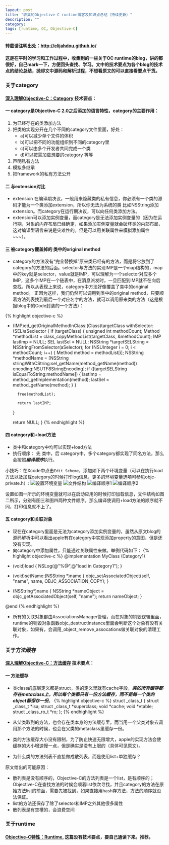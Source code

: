 ```yaml
---
layout: post
title: "收集的Objective-C runtime博客及知识点总结（持续更新）"
description: ""
category: 
tags: [runtime, OC, Objective-C]
---
```


#### 转载请注明出处：http://elijahdou.github.io/

#### 这是在平时的学习和工作过程中，收集到的一些关于OC runtime的blog，讲的都很好，自己mark一下，方便回头查找、学习。文中的技术要点为各个blog的技术点的结论总结，抛却文中源码和解析过程，不想看原文的可以直接看要点干货。

### 关于category

#### [深入理解Objective-C：Category](http://tech.meituan.com/DiveIntoCategory.html) 技术要点：

#### 一 category是Objective-C 2.0之后添加的语言特性，category的主要作用：
1. 为已经存在的类添加方法
2. 把类的实现分开在几个不同的category文件里面，好处：
    - a)可以减少单个文件的体积 
    - b)可以把不同的功能组织到不同的category里 
    - c)可以由多个开发者共同完成一个类 
    - d)可以按需加载想要的category 等等
3. 声明私有方法
4. 模拟多继承
5. 把framework的私有方法公开


#### 二 与extension对比
- extension 在编译期决议，一般用来隐藏类的私有信息，你必须有一个类的源码才能为一个类添加extension，所以你无法为系统的类 比如NSString添加extension。而category在运行期决议，可以向任何类添加方法。
- extension可以添加实例变量，而category是无法添加实例变量的（因为在运行期，对象的内存布局已经确定，如果添加实例变量就会破坏类的内部布局，这对编译型语言来说是灾难性的。但是可以用关联属性来模拟添加属性~~~）。

#### 三 被category覆盖掉的 类中的original method
- category的方法没有“完全替换掉”原来类已经有的方法，而是将它放到了category的方法的后面。selector与方法的实现IMP是一个map结构的，map中的key就是selector，value就是IMP，可以理解为一个selector对应多个IMP，这多个IMP在一个链表中，在消息派发时，一旦匹配到IMP就不在向后查找，所以从表现上来说，category中方法好像覆盖了类中的original method。 正因为这样，我们仍然可以调用到类中的original method，只要顺着方法列表找到最后一个对应名字的方法，就可以调用原来类的方法（这是根据blog中的Code封装的一个方法）：

{% highlight objective-c %}
- (IMP)ed_getOriginalMethodInClass:(Class)targetClass withSelector:(SEL)aSeclector
{
    if (targetClass) {
        unsigned int methodCount;
        Method *methodList = class_copyMethodList(targetClass, &methodCount);
        IMP lastImp = NULL;
        SEL lastSel = NULL;
        NSString *targetSELString = NSStringFromSelector(aSelector);
        for (NSUInteger i = 0; i < methodCount; i++) {
            Method method = methodList[i];
            NSString *methodName = [NSString stringWithCString:sel_getName(method_getName(method)) 
                                        encoding:NSUTF8StringEncoding];
            if ([targetSELString isEqualToString:methodName]) {
                lastImp = method_getImplementation(method);
                lastSel = method_getName(method);
            }
        }
    
        free(methodList);
        
        return lastIMP;
    }
    
    return NULL;
}
{% endhighlight %}

#### 四 category和+load方法
- 类中和category中均可以实现+load方法
- 执行顺序： 先 类中，后 category中，多个category都实现了同名方法，那么会按照***编译顺序***执行。

小技巧：在Xcode中点击`Edit Scheme`，添加如下两个环境变量（可以在执行load方法以及加载category的时候打印log信息，更多的环境变量选项可参见objc-private.h）:
![设置环境变量](http://tech.meituan.com/img/diveintocategory/environment_vars.png)
![文件结构](http://tech.meituan.com/img/diveintocategory/project.png)
![编译顺序1](http://tech.meituan.com/img/diveintocategory/compile1.png)
![编译顺序2](http://tech.meituan.com/img/diveintocategory/compile2.png)

设置如图一所示的环境变量就可以在启动应用的时候打印加载信息，文件结构如图二所示，分别有图三和图四两种文件顺序，那么编译使调用+load方法的顺序就不同，打印信息就不上了。

#### 五 category和关联对象
- 现在在category里面是无法为category添加实例变量的，虽然从原文blog的源码解析中可以看出apple有在category中实现添加property的意图，但是还没有实现。
- 向category中添加属性，只能通过关联属性来做。举例代码如下：
{% highlight objective-c %}
@implementation MyClass (Category1)

+ (void)load
{
    NSLog(@"%@",@"load in Category1");
}

- (void)setName:(NSString *)name
{
    objc_setAssociatedObject(self,
                             "name",
                             name,
                             OBJC_ASSOCIATION_COPY);
}

- (NSString*)name
{
    NSString *nameObject = objc_getAssociatedObject(self, "name");
    return nameObject;
}

@end
{% endhighlight %}

- 所有的关联对象都由AssociationsManager管理，而在对象的销毁逻辑里面，runtime的销毁对象函数objc_destructInstance里面会判断这个对象有没有关联对象，如果有，会调用_object_remove_assocations做关联对象的清理工作。


### 关于方法缓存

#### [深入理解Objective-C：方法缓存](http://tech.meituan.com/DiveIntoMethodCache.html) 技术要点：

#### 一 方法缓存
- 类class的底层定义都是struct，类的定义里就有cache字段，***类的所有缓存都存在metaclass上，所以每个类都只有一份方法缓存，而不是每一个类的object都保存一份***。
{% highlight objective-c %}
    struct _class_t {
      struct _class_t *isa;
      struct _class_t *superclass;
      void *cache;
      void *vtable;
      struct _class_ro_t *ro;
    };
{% endhighlight %}

- 从父类取到的方法，也会存在类本身的方法缓存里。而当用一个父类对象去调用那个方法的时候，也会在父类的metaclass里缓存一份。
- 类的方法缓存大小没有限制，为了防止快速无限增大，apple的实现方法会使缓存的大小增速慢一点，但是确实是没有上限的（具体可见原文）。
- 为什么类的方法列表不直接做成散列表，而是使用list+单独缓存？

原文给出的可能原因：

- 散列表是没有顺序的，Objective-C的方法列表是一个list，是有顺序的；Objective-C在查找方法的时候会顺着list依次寻找，并且category的方法在原始方法list的前面，需要先被找到，如果直接用hash存方法，方法的顺序就没法保证。
- list的方法还保存了除了selector和IMP之外其他很多属性
- 散列表是有空槽的，会浪费空间


### 关于runtime

#### [Objective-C特性：Runtime](http://www.jianshu.com/p/25a319aee33d), 这篇没有技术要点，要自己通读下来。推荐。
